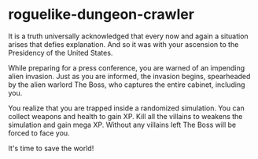 # roguelike-dungeon-crawler

It is a truth universally acknowledged that every now and again
a situation arises that defies explanation. And so it was with your
ascension to the Presidency of the United States.

While preparing for a press conference, you are warned of an
impending alien invasion. Just as you are informed, the invasion
begins, spearheaded by the alien warlord The Boss, who captures
the entire cabinet, including you.

You realize that you are trapped inside a randomized simulation.
You can collect weapons and health to gain XP. Kill all the villains
to weakens the simulation and gain mega XP. Without any villains
left The Boss will be forced to face you.

It's time to save the world!
